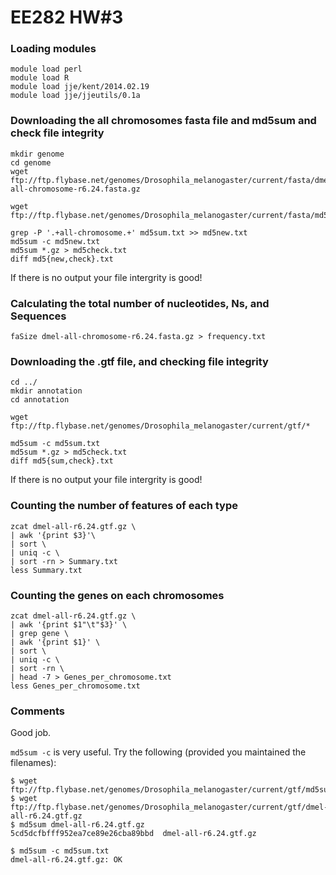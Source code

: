 
# EE282 HW#3


### Loading modules
```
module load perl
module load R
module load jje/kent/2014.02.19
module load jje/jjeutils/0.1a
```
### Downloading the all chromosomes fasta file and md5sum and check file integrity 

```
mkdir genome
cd genome
wget ftp://ftp.flybase.net/genomes/Drosophila_melanogaster/current/fasta/dmel-all-chromosome-r6.24.fasta.gz

wget ftp://ftp.flybase.net/genomes/Drosophila_melanogaster/current/fasta/md5sum.txt

grep -P '.+all-chromosome.+' md5sum.txt >> md5new.txt
md5sum -c md5new.txt
md5sum *.gz > md5check.txt
diff md5{new,check}.txt

```
If there is no output your file intergrity is good!

### Calculating the total number of nucleotides, Ns, and Sequences 
```
faSize dmel-all-chromosome-r6.24.fasta.gz > frequency.txt

```
### Downloading the .gtf file, and checking file integrity

```
cd ../
mkdir annotation
cd annotation

wget ftp://ftp.flybase.net/genomes/Drosophila_melanogaster/current/gtf/*

md5sum -c md5sum.txt
md5sum *.gz > md5check.txt
diff md5{sum,check}.txt
```
If there is no output your file intergrity is good!

### Counting the number of features of each type
```
zcat dmel-all-r6.24.gtf.gz \
| awk '{print $3}'\
| sort \
| uniq -c \
| sort -rn > Summary.txt
less Summary.txt

```
### Counting the genes on each chromosomes
```
zcat dmel-all-r6.24.gtf.gz \
| awk '{print $1"\t"$3}' \
| grep gene \
| awk '{print $1}' \
| sort \
| uniq -c \
| sort -rn \
| head -7 > Genes_per_chromosome.txt
less Genes_per_chromosome.txt
```

### Comments

Good job.

```md5sum -c``` is very useful. Try the following (provided you maintained the filenames):

```
$ wget ftp://ftp.flybase.net/genomes/Drosophila_melanogaster/current/gtf/md5sum.txt
$ wget ftp://ftp.flybase.net/genomes/Drosophila_melanogaster/current/gtf/dmel-all-r6.24.gtf.gz
$ md5sum dmel-all-r6.24.gtf.gz 
5cd5dcfbfff952ea7ce89e26cba89bbd  dmel-all-r6.24.gtf.gz

$ md5sum -c md5sum.txt
dmel-all-r6.24.gtf.gz: OK
```
